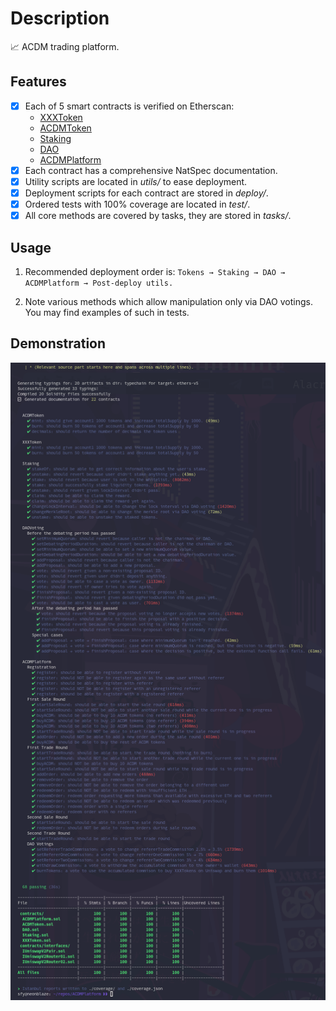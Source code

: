 # Description

📈 ACDM trading platform.

## Features

- [x] Each of 5 smart contracts is verified on Etherscan:
    - [XXXToken](https://rinkeby.etherscan.io/address/0xe8cFcc36373Ab8741C013A80A9178d2380340320#code)
    - [ACDMToken](https://rinkeby.etherscan.io/address/0x050Db22eBbE3E1f08D2C1A70c9b6C8EfABd2bEf9#code)
    - [Staking](https://rinkeby.etherscan.io/address/0xe20962a4F01F6F8519C6a3862fDe8b39D9E44Fe3#code)
    - [DAO](https://rinkeby.etherscan.io/address/0xA565D30BEB272B69125Ff7d77476D7D34A7A53Af#code)
    - [ACDMPlatform](https://rinkeby.etherscan.io/address/0x9dc67b28b32d859f38980a074e6b63207d4B8581#code)
- [x] Each contract has a comprehensive NatSpec documentation.
- [x] Utility scripts are located in _utils/_ to ease deployment.
- [x] Deployment scripts for each contract are stored in _deploy/_.
- [x] Ordered tests with 100% coverage are located in _test/_.
- [x] All core methods are covered by tasks, they are stored in _tasks/_.

## Usage

1. Recommended deployment order is:
`Tokens → Staking → DAO → ACDMPlatform → Post-deploy utils.`

2. Note various methods which allow manipulation only via DAO votings.
You may find examples of such in tests.

## Demonstration

![](demo/tests.png)
